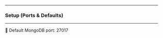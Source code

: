 <br>

---
### Setup (Ports & Defaults)
---

<div class="fullWidthBullet">

🔹 Default MongoDB <span class="emphasis">port</span>: <span class="codeSnip">27017</span>  

</div>
